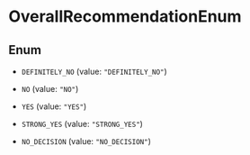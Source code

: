 

# OverallRecommendationEnum

## Enum


* `DEFINITELY_NO` (value: `"DEFINITELY_NO"`)

* `NO` (value: `"NO"`)

* `YES` (value: `"YES"`)

* `STRONG_YES` (value: `"STRONG_YES"`)

* `NO_DECISION` (value: `"NO_DECISION"`)



